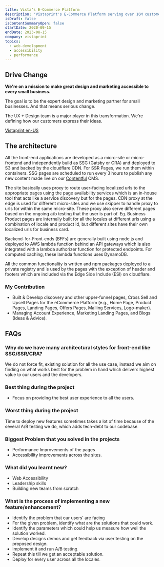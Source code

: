 ```yaml
---
title: Vista's E-Commerce Platform
description: "Vistaprint's E-Commerce Platform serving over 16M customers across 20 country and 25+ locales, built using micro-services, micro-front-ends and micro-sites architecture."
isDraft: false
isContentSummaryOpen: false
startDate: 2020-09-15
endDate: 2023-08-15
company: vistaprint
topics:
  - web-development
  - accessibility
  - performance
---
```


## Drive Change

**We're on a mission to make great design and marketing accessible to every small business.**

The goal is to be the expert design and marketing partner for small businesses. And that means serious change.

The UX + Design team is a major player in this transformation. We're defining how our customers express their ideas.

[Vistaprint en-US](https://www.vistaprint.com/)

## The architecture

All the front-end applications are developed as a micro-site or micro-frontend and independently build as SSG (Gatsby or CRA) and deployed to S3 and backed by the cloudflare CDN. For SSR Pages, we run them within containers. SSG pages are scheduled to run every 3 hours to publish any new content made live on our [Contentful](https://www.contentful.com/) CMS.

The site basically uses proxy to route user-facing localized urls to the appropriate pages using the page availability services which is an in-house tool that acts like a service discovery but for the pages. CDN proxy at the edge is used for different micro-sites and we use skipper to handle proxy to urls for within the same micro-site. These proxy also serve different pages based on the ongoing a/b testing that the user is part of. Eg. Business Product pages are internally built for all the locales at different urls using a combination of locale and product Id, but different sites have their own localized urls for business card.

Backend-for-Front-ends (BFFs) are generally built using node.js and deployed to AWS lambda function behind an API gateways which is also integrated with a lambda authorizer function for protected endpoints. For computed caching, these lambda functions uses DynamoDB.

All the common functionality is written and npm packages deployed to a private registry and is used by the pages with the exception of header and footers which are included via the Edge Side Include (ESI) on cloudflare.

### My Contribution

- Built & Develop discovery and other upper-funnel pages, Cross Sell and Upsell Pages for the
  eCommerce Platform (e.g., Home Page, Product Pages, Landing Pages, Offers Pages, Mailing
  Services, Logo-maker).
- Managing Account Experience, Marketing Landing Pages, and Blogs (Ideas & Advice).

## FAQs

### Why do we have many architectural styles for front-end like SSG/SSR/CRA?

We do not force fit, existing solution for all the use case, instead we aim on finding on what works best for the problem in hand which delivers highest value to our users and the developers.

### Best thing during the project

- Focus on providing the best user experience to all the users.

### Worst thing during the project

Time to deploy new features sometimes takes a lot of time because of the several A/B testing we do, which adds tech-debt to our codebase.

### Biggest Problem that you solved in the projects

- Performance Improvements of the pages
- Accessibility improvements across the sites.

### What did you learnt new?

- Web Accessibility
- Leadership skills
- Building new teams from scratch

### What is the process of implementing a new feature/enhancement?

- Identify the problem that our users' are facing
- For the given problem, identify what are the solutions that could work.
- Identify the parameters which could help us measure how well the solution worked.
- Develop designs demos and get feedback via user testing on the proposed design.
- Implement it and run A/B testing.
- Repeat this till we get an acceptable solution.
- Deploy for every user across all the locales.

